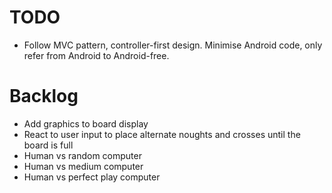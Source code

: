 TODO
====

- Follow MVC pattern, controller-first design. Minimise Android code, only refer from Android to Android-free.

Backlog
=======

- Add graphics to board display
- React to user input to place alternate noughts and crosses until the board is full
- Human vs random computer
- Human vs medium computer
- Human vs perfect play computer

